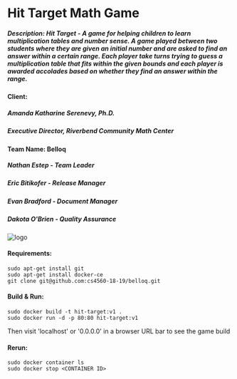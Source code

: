 # Hit Target Math Game

##### Description: Hit Target - A game for helping children to learn multiplication tables and number sense. A game played between two students where they are given an initial number and are asked to find an answer within a certain range. Each player take turns trying to guess a multiplication table that fits within the given bounds and each player is awarded accolades based on whether they find an answer within the range.


#### Client:
##### Amanda Katharine Serenevy, Ph.D.
##### Executive Director, Riverbend Community Math Center


#### Team Name: Belloq
##### Nathan Estep - Team Leader
##### Eric Bitikofer - Release Manager
##### Evan Bradford - Document Manager
##### Dakota O'Brien - Quality Assurance

![logo](https://github.com/cs4560-18-19/belloq/blob/master/Belloq%20door.jpg)

#### Requirements:

    sudo apt-get install git
    sudo apt-get install docker-ce
    git clone git@github.com:cs4560-18-19/belloq.git

#### Build & Run:

    sudo docker build -t hit-target:v1 .
    sudo docker run -d -p 80:80 hit-target:v1

Then visit 'localhost' or '0.0.0.0' in a browser URL bar to see the game build

#### Rerun:

    sudo docker container ls
    sudo docker stop <CONTAINER ID>
